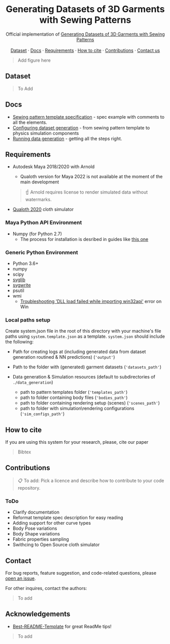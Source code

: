 <!--
*** With tips from https://github.com/othneildrew/Best-README-Template
-->


<!-- Header with Navigation -->
<br />
<p align="center">
  <h1 align="center">Generating Datasets of 3D Garments with Sewing Patterns</h1>

  <p align="center">
    Official implementation of <a href="">Generating Datasets of 3D Garments with Sewing Patterns</a>
    <br />
    <br />
    <!-- <a href="">Project Page</a>
    . -->
    <a href="">Dataset</a>
    ·
    <a href="#docs">Docs</a>
    ·
    <a href="#requirements">Requirements</a>
    ·
    <a href="#how-to-cite">How to cite</a>
    ·
    <a href="#contributions">Contributions</a>
    ·
    <a href="#contact">Contact us</a>
  </p>
</p>

> Add figure here

## Dataset
> To Add

## Docs
* [Sewing pattern template specification](docs/template_spec_with_comments.json) - spec example with comments to all the elements.
* [Configuring dataset generation](docs/Setting_up_generator.md) - from sewing pattern template to physics simulation components
* [Running data generation](docs/Running_generation.md) - getting all the steps right.


## Requirements

* Autodesk Maya 2018/2020 with Arnold
    * Qualoth version for Maya 2022 is not available at the moment of the main development

    > ☝ Arnold requires license to render simulated data without watermarks.
* [Qualoth 2020](https://www.qualoth.com/) cloth simulator 

### Maya Python API Environment
* Numpy (for Python 2.7)
    * The process for installation is desribed in guides like [this one](https://forums.autodesk.com/t5/maya-programming/guide-how-to-install-numpy-scipy-in-maya-windows-64-bit/td-p/5796722)

### Generic Python Environment
* Python 3.6+
* numpy
* scipy
* [svglib](https://pypi.org/project/svglib/)
* [svgwrite](https://pypi.org/project/svgwrite/)
* psutil
* wmi
    * [Troubleshooting 'DLL load failed while importing win32api'](https://stackoverflow.com/questions/58612306/how-to-fix-importerror-dll-load-failed-while-importing-win32api) error on Win

### Local paths setup

Create system.json file in the root of this directory with your machine's file paths using `system.template.json` as a template. 
`system.json` should include the following: 
* Path for creating logs at (including generated data from dataset generation routined & NN predictions) (`'output'`)
* Path to the folder with (generated) garment datasets (`'datasets_path'`)

* Data generation & Simulation resources  (default to subdirectories of `./data_generation`)
    * path to pattern templates folder (`'templates_path'`) 
    * path to folder containing body files (`'bodies_path'`)
    * path to folder containing rendering setup (scenes) (`'scenes_path'`)
    * path to folder with simulation\rendering configurations (`'sim_configs_path'`)

## How to cite

If you are using this system for your research, please, cite our paper

> Bibtex


## Contributions

>📋 To add: Pick a licence and describe how to contribute to your code repository. 

### ToDo
* Clarify documentation
* Reformat template spec description for easy reading
* Adding support for other curve types
* Body Pose variations
* Body Shape variations
* Fabric properties sampling
* Swithcing to Open Source cloth simulator

## Contact

For bug reports, feature suggestion, and code-related questions, please [open an issue](https://github.com/github_username/repo_name/issues). 

For other inquires, contact the authors: 

> To add

## Acknowledgements

* [Best-README-Template](https://github.com/othneildrew/Best-README-Template) for great ReadMe tips!
> To add
